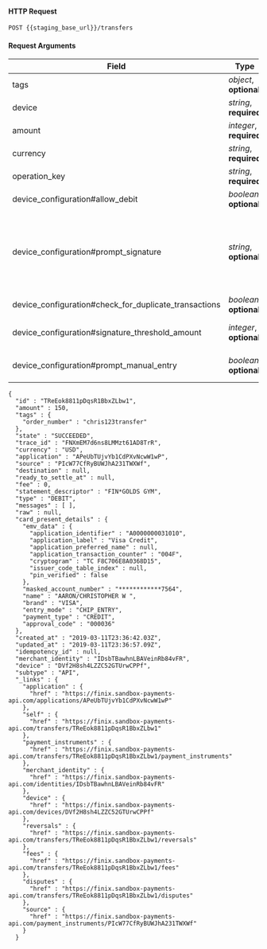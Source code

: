 #### HTTP Request

`POST {{staging_base_url}}/transfers`


#### Request Arguments

Field | Type | Description
----- | ---- | -----------
tags | *object*, **optional** | Key value pair for annotating custom meta data (e.g. order numbers)
device | *string*, **required** | The ID of the activated device
amount | *integer*, **required** | Amount of sale
currency | *string*, **required** | Currency of sale
operation_key | *string*, **required** | Describes the operation to be performed in the transaction
device_configuration#allow_debit | *boolean*, **optional** |  Sets whether device will allow debit by default or not (defaults to true)
device_configuration#prompt_signature | *string*, **optional** |  Sets whether device will prompt the card holder for a signature by default or not, AMOUNT is used in conjuction with device_configuration#signature_threshold_amount so that when the threshold is reached the signature form appears on device screen (defaults to always). Options are: ALWAYS, NEVER, AMOUNT
device_configuration#check_for_duplicate_transactions | *boolean*, **optional** |  Sets whether the device will check for duplicate transactions
device_configuration#signature_threshold_amount | *integer*, **optional** |  Threshold set for when to prompt a signature if device_configuration#prompt_signature is set to AMOUNT (defaults to 0)
device_configuration#prompt_manual_entry | *boolean*, **optional** |  Sets whether or not the default card input method will be keyed in manual entry or not (defaults to false)


```
{
  "id" : "TReEok8811pDqsR1BbxZLbw1",
  "amount" : 150,
  "tags" : {
    "order_number" : "chris123transfer"
  },
  "state" : "SUCCEEDED",
  "trace_id" : "FNXmEM7d6ns8LMMzt61AD8TrR",
  "currency" : "USD",
  "application" : "APeUbTUjvYb1CdPXvNcwW1wP",
  "source" : "PIcW77CfRyBUWJhA231TWXWf",
  "destination" : null,
  "ready_to_settle_at" : null,
  "fee" : 0,
  "statement_descriptor" : "FIN*GOLDS GYM",
  "type" : "DEBIT",
  "messages" : [ ],
  "raw" : null,
  "card_present_details" : {
    "emv_data" : {
      "application_identifier" : "A0000000031010",
      "application_label" : "Visa Credit",
      "application_preferred_name" : null,
      "application_transaction_counter" : "004F",
      "cryptogram" : "TC F8C706E8A0368D15",
      "issuer_code_table_index" : null,
      "pin_verified" : false
    },
    "masked_account_number" : "************7564",
    "name" : "AARON/CHRISTOPHER W ",
    "brand" : "VISA",
    "entry_mode" : "CHIP_ENTRY",
    "payment_type" : "CREDIT",
    "approval_code" : "000036"
  },
  "created_at" : "2019-03-11T23:36:42.03Z",
  "updated_at" : "2019-03-11T23:36:57.09Z",
  "idempotency_id" : null,
  "merchant_identity" : "IDsbTBawhnLBAVeinRb84vFR",
  "device" : "DVf2H8sh4LZZC52GTUrwCPPf",
  "subtype" : "API",
  "_links" : {
    "application" : {
      "href" : "https://finix.sandbox-payments-api.com/applications/APeUbTUjvYb1CdPXvNcwW1wP"
    },
    "self" : {
      "href" : "https://finix.sandbox-payments-api.com/transfers/TReEok8811pDqsR1BbxZLbw1"
    },
    "payment_instruments" : {
      "href" : "https://finix.sandbox-payments-api.com/transfers/TReEok8811pDqsR1BbxZLbw1/payment_instruments"
    },
    "merchant_identity" : {
      "href" : "https://finix.sandbox-payments-api.com/identities/IDsbTBawhnLBAVeinRb84vFR"
    },
    "device" : {
      "href" : "https://finix.sandbox-payments-api.com/devices/DVf2H8sh4LZZC52GTUrwCPPf"
    },
    "reversals" : {
      "href" : "https://finix.sandbox-payments-api.com/transfers/TReEok8811pDqsR1BbxZLbw1/reversals"
    },
    "fees" : {
      "href" : "https://finix.sandbox-payments-api.com/transfers/TReEok8811pDqsR1BbxZLbw1/fees"
    },
    "disputes" : {
      "href" : "https://finix.sandbox-payments-api.com/transfers/TReEok8811pDqsR1BbxZLbw1/disputes"
    },
    "source" : {
      "href" : "https://finix.sandbox-payments-api.com/payment_instruments/PIcW77CfRyBUWJhA231TWXWf"
    }
  }
```
